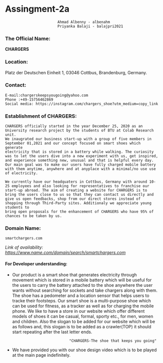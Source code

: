# Assingment-2a
 							
							Ahmad Albenny - albenahm
 							Priyanka Balaji - balajpri2021
        
### The Official Name:
**CHARGERS**

### Location:
  Platz der Deutschen Einheit 1, 03046 Cottbus, Brandenburg, Germany. 

### Contact: 

  	E-mail:chargerskeepsyougoing@yahoo.com
  	Phone :+49-15756462869
  	Social media: https://instagram.com/chargers_shoe?utm_medium=copy_link 
		
	
### Establishment of CHARGERS:
    CHARGERS officially started in the year December 25, 2020 as an University research project by the students of BTU at Colab Research unit. 
    We inaugrated our business start-up with a group of five members in September 01,2021 and our concept focused on smart shoes which generate
    electricity that is stored in a battery while walking. The curiosity was to let the users dive into a new experiment with us, get inspired,
    and experience something new, unusual and that is helpful every day. Our main goal was to make our users have fully charged mobile battery 
    with them anytime, anywhere and at anyplace with a minimal/no use use of electricity. 
    
    We currently have our headquaters in Cottbus, Germany with around 10-25 employees and also looking for representatives to franchise our 
    start-up abroad. The aim of creating a website for CHARGERS is to bring the users close to us so that they can contact us directly and 
    give us open feedbacks, shop from our direct stores instead of shopping through Third-Party sites. Additionaly we appreciate young students to
    bring open proposals for the enhancement of CHARGERS who have 95% of chances to be taken by us.


	
### Domain Name: 
	smartchargers.com
*Link of availability: https://www.name.com/domain/search/smartchargers.com*

#### For Developer understanding:
* Our product is a smart shoe that generates electricity through movement which is stored in a mobile battery which will be useful for the users to carry the battery attached to the shoe
    anywhere the user wants without searching for sockets and take chargers along with them. The shoe has a pedometer and a location sensor that helps users to tracke their footsteps. 
    Our smart shoe is a multi-purpose shoe which can be used for fitness, as a tracker as well as for charging the mobile phone. We like to have a store in our website which offer 
    different models of shoes it can be casual, formal, sporty etc., for men, women and children. Also the slogan to be added for our website which will be as follows and, this
    slogan is to be added as a crawler(TOP) it should start repeating after the last letter ends.  
                                  
                                "CHARGERS-The shoe that keeps you going"
* We have provided you with our shoe design video which is to be played at the main page indefinitely.

